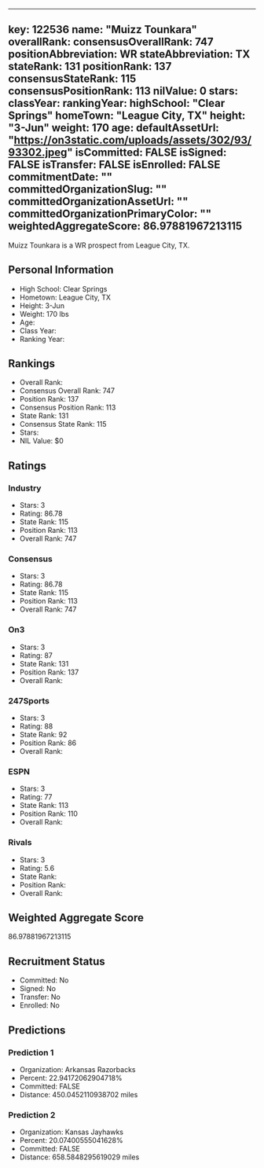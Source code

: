 ---
  key: 122536
  name: "Muizz Tounkara"
  overallRank: 
  consensusOverallRank: 747
  positionAbbreviation: WR
  stateAbbreviation: TX
  stateRank: 131
  positionRank: 137
  consensusStateRank: 115
  consensusPositionRank: 113
  nilValue: 0
  stars: 
  classYear: 
  rankingYear: 
  highSchool: "Clear Springs"
  homeTown: "League City, TX"
  height: "3-Jun"
  weight: 170
  age: 
  defaultAssetUrl: "https://on3static.com/uploads/assets/302/93/93302.jpeg"
  isCommitted: FALSE
  isSigned: FALSE
  isTransfer: FALSE
  isEnrolled: FALSE
  commitmentDate: ""
  committedOrganizationSlug: ""
  committedOrganizationAssetUrl: ""
  committedOrganizationPrimaryColor: ""
  weightedAggregateScore: 86.97881967213115
  ---
  
  Muizz Tounkara is a WR prospect from League City, TX.
  
  ## Personal Information
  - High School: Clear Springs
  - Hometown: League City, TX
  - Height: 3-Jun
  - Weight: 170 lbs
  - Age: 
  - Class Year: 
  - Ranking Year: 
  
  ## Rankings
  - Overall Rank: 
  - Consensus Overall Rank: 747
  - Position Rank: 137
  - Consensus Position Rank: 113
  - State Rank: 131
  - Consensus State Rank: 115
  - Stars: 
  - NIL Value: $0
  
  ## Ratings
  
  ### Industry
  - Stars: 3
  - Rating: 86.78
  - State Rank: 115
  - Position Rank: 113
  - Overall Rank: 747
  
  ### Consensus
  - Stars: 3
  - Rating: 86.78
  - State Rank: 115
  - Position Rank: 113
  - Overall Rank: 747
  
  ### On3
  - Stars: 3
  - Rating: 87
  - State Rank: 131
  - Position Rank: 137
  - Overall Rank: 
  
  ### 247Sports
  - Stars: 3
  - Rating: 88
  - State Rank: 92
  - Position Rank: 86
  - Overall Rank: 
  
  ### ESPN
  - Stars: 3
  - Rating: 77
  - State Rank: 113
  - Position Rank: 110
  - Overall Rank: 
  
  ### Rivals
  - Stars: 3
  - Rating: 5.6
  - State Rank: 
  - Position Rank: 
  - Overall Rank: 
  
  ## Weighted Aggregate Score
  86.97881967213115
  
  ## Recruitment Status
  - Committed: No
  - Signed: No
  - Transfer: No
  - Enrolled: No
  
  
  
  ## Predictions
  
  ### Prediction 1
  - Organization: Arkansas Razorbacks
  - Percent: 22.94172062904718%
  - Committed: FALSE
  - Distance: 450.0452110938702 miles
  
  ### Prediction 2
  - Organization: Kansas Jayhawks
  - Percent: 20.07400555041628%
  - Committed: FALSE
  - Distance: 658.5848295619029 miles
  